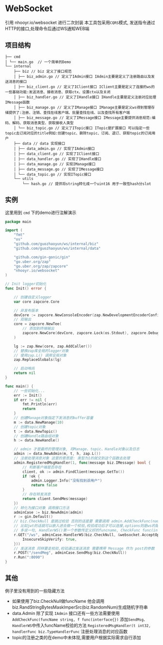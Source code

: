 # WebSocket

引用 nhooyr.io/websocket 进行二次封装 本工具包采用`CQRS`模式, 发送指令通过HTTP的接口,处理命令后通过WS通知WEB端

## 项目结构

``` shell
├── cmd
│ └── main.go  // 一个简单的Demo
└── internal 
    ├── biz // biz 定义了接口规范
    │ ├── biz_admin.go // 定义了IAdmin接口 IAdmin主要是定义了注册路由以及发送消息的接口
    │ ├── biz_client.go // 定义了IClient接口 IClient主要是定义了连接的ws的一些基础功能:发送消息、接收消息、获取ctx、设置ctx以及关闭
    │ ├── biz_handler.go // 定义了IHandle接口 IHandle主要是定义注册对应处理IMessage函数
    │ ├── biz_manage.go // 定义了IManage接口 IManage主要是定义ws得到管理存储提供了:注册、注销、查找在线客户端、批量查找在线、以及查找所有客户端
    │ ├── biz_message.go // 定义了IMessage接口 IMessage主要提供消息规范:编码、解码、获取消息类型、获取接收人类型
    │ └── biz_topic.go // 定义了ITopic接口 ITopic是扩展接口 可以指定一些topic去订阅对应的title例如:创建topic、删除topic、订阅、退订、获取topic的订阅用户
    ├── data // data 实现接口
    │ ├── data_admin.go // 实现了IAdmin接口
    │ ├── data_client.go // 实现了IClient接口
    │ ├── data_handler.go // 实现了IHandle接口
    │ ├── data_manage.go // 实现IManage接口
    │ ├── data_message.go // 实现了IMessage接口
    │ └── data_topic.go // 实现ITopic接口
    └── utils
        └── hash.go // 提供将string转化成一个uint16 用于一致性hash分slot
```

## 实例

这里用到 `cmd` 下的demo进行注解演示

```go
package main

import (
	"fmt"
	"os"
	"github.com/guozhaoyun/ws/internal/biz"
	"github.com/guozhaoyun/ws/internal/data"

	"github.com/gin-gonic/gin"
	"go.uber.org/zap"
	"go.uber.org/zap/zapcore"
	"nhooyr.io/websocket"
)

// Init logger初始化
func Init() error {

	// 创建自定义logger
	var core zapcore.Core

	// 非发布版本
	devCore := zapcore.NewConsoleEncoder(zap.NewDevelopmentEncoderConfig())
	// 双输出
	core = zapcore.NewTee(
		// 添加到终端输出
		zapcore.NewCore(devCore, zapcore.Lock(os.Stdout), zapcore.DebugLevel),
	)

	lg := zap.New(core, zap.AddCaller())
	// 替换zap库全局的logger对象
	// 使用zap.L() 调用全局对象
	zap.ReplaceGlobals(lg)

	// 启动哨兵
	return nil
}

func main() {
	// 一些初始化...
	err := Init()
	if err != nil {
		fmt.Println(err)
		return
	}
	// 创建Manage对象指定下发消息的buffer容量
	m := data.NewManage(10)
	// 创建topic对象
	t := data.NewTopic()
	// 创建Handle路由组对象
	h := data.NewHandle()

	// admin 才是最终的管理对象, 将Manage、topic、Handle对象以及日志
	admin := data.NewAdmin(m, t, h, zap.L())
	// 注册处理消息对象 这里的意思是: 类型为1的就交到这个函数去处理
	admin.RegisteredMsgHandler(1, func(message biz.IMessage) bool {
		// 判断客户端是否存在
		client, ok := admin.FindClient(message.GetTo())
		if !ok {
			admin.Logger.Info("没有找到该用户")
			return false
		}
		// 存在转发消息
		return client.SendMes(message)
	})
	// 转化为接口对象 调用接口方法
	adminCase := biz.NewAdmin(admin)
	r := gin.Default()
	// biz.CheckNull 是跳过校验 否则的话是要 需要调用 admin.AddCheckFunc(name,func(interface)) 去进行校验
	// 比如jwt的话就可以嵌入进去做一个校验,校验成功后才可以连接,options则是ws的配置 自行选择
	// 多说一句, HandlerWS()第一个参数传定义好的funcname, CheckFunc func(interface{}) (string, bool) interface传入的其实是上下文,可以通过ctx来获取中间件保存的信息
	r.GET("/ws", adminCase.HandlerWS(biz.CheckNull, &websocket.AcceptOptions{
		InsecureSkipVerify: true,
	}))
	// 发送消息 同样要走校验,校验通过发送消息 需要携带 Message 作为 post的参数
	r.POST("/sendMeg", adminCase.SendMsg(biz.CheckNull))
	r.Run(":8090")
}

```

## 其他

例子里没有用到的一些隐藏方法

- 如果使用了biz.CheckNull做funcName 他会调用 biz.RandStringBytesMaskImperSrc(biz.RandomNum)生成随机字符串
- data.Admin 除了实现 `IAdmin` 接口还有一些方法需要使用
  `AddCheckFunc(funcName string, f func(interface{})` 添加`SendMsg、HandlerWS`中传入funcName校验的方法
  `RegisteredMsgHandler(t int32, handlerFunc biz.TypeHandlerFunc`  注册处理消息的对应函数
- topic的注册之类的在demo中未体现,需要用户根据实际需求自行添加
    